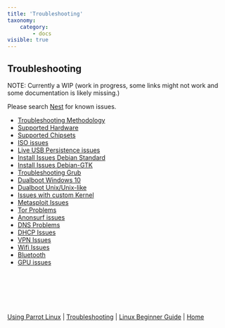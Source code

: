 ```yaml
---
title: 'Troubleshooting'
taxonomy:
    category:
        - docs
visible: true
---
```

## Troubleshooting

NOTE: Currently a WIP (work in progress, some links might not work and some documentation is likely missing.)

Please search [Nest](https://nest.parrotsec.org/) for known issues.

- [Troubleshooting Methodology](methodology.md)
- [Supported Hardware](supported-hardware.md)
- [Supported Chipsets](supported-wifi-chipsets.md)
- [ISO issues](trbl-iso.md)
- [Live USB Persistence issues](usb-persist.md)
- [Install Issues Debian Standard ](install-deb-issues.md)
- [Install Issues Debian-GTK](install-deb-gtk-issues.md)
- [Troubleshooting Grub](trbl-grub.md)
- [Dualboot Windows 10](dualboot-win10.md)
- [Dualboot Unix/Unix-like](dualboot-nix.md)
- [Issues with custom Kernel](custom-kernel.md)
- [Metasploit Issues](trbl-metasploit.md)
- [Tor Problems](trbl-tor.md)
- [Anonsurf issues](trbl-anonsurf.md)
- [DNS Problems](trbl-dns.md)
- [DHCP Issues](trbl-dhcp.md)
- [VPN Issues](trbl-vpn.md)
- [Wifi Issues](trbl-wifi.md)
- [Bluetooth](bluetooth.md)
- [GPU issues](trbl-gpus.md)


&nbsp;

&nbsp;

&nbsp;

[Using Parrot Linux](https://www.parrotsec.org/docs/info/start/) | [Troubleshooting](https://www.parrotsec.org/docs/trbl/start/) | [Linux Beginner Guide](https://www.parrotsec.org/docs/library/lbg-basics/) | [Home](https://www.parrotsec.org/docs/)